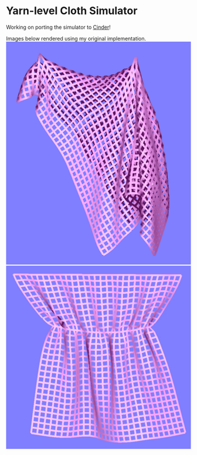 # Yarn-level Cloth Simulator
Working on porting the simulator to [Cinder](https://libcinder.org/)!

Images below rendered using my original implementation.
![draped fabric](./screenshots/drape0.png)
![fabric with pulled thread](./screenshots/pulledthread.png)
